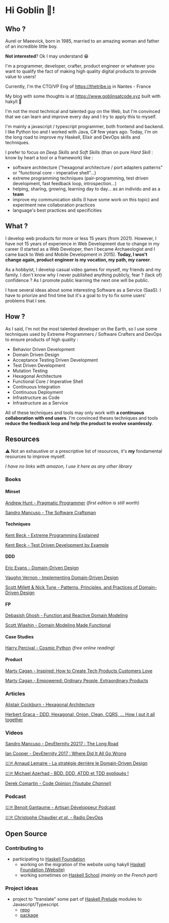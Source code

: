 # Hi Goblin 🤡!

## Who ? 

Aurel or Maeevick, born in 1985, married to an amazing woman and father of an incredible little boy.

__Not interested__? Ok I may understand 😁

I'm a programmer, developer, crafter, product engineer or whatever you want to qualify the fact of making high quality digital products to provide value to users!

Currently, I'm the CTO/VP Eng of https://thetribe.io in Nantes - France

My blog with some thoughts is at https://www.goblinsatcode.xyz built with hakyll 💚

I'm not the most technical and talented guy on the Web, but I'm convinced that we can learn and improve every day and I try to apply this to myself.

I'm mainly a javascript / typescript programmer, both frontend and backend. I like Python too and I worked with Java, C# few years ago. 
Today, I'm on the long road to improve my Haskell, Elixir and DevOps skills and techniques.

I prefer to focus on _Deep Skills_ and _Soft Skills_ (than on pure _Hard Skill_ : know by heart a tool or a framework) like :

- software architecture ("hexagonal architecture / port adapters patterns" or "functional core - imperative shell"...) 
- extreme programming techniques (pair-programming, test driven development, fast feedback loop, introspection...)
- helping, sharing, growing, learning day to day... as an individu and as a __team__ 
- improve my communication skills (I have some work on this topic) and experiment new collaboration practices
- language's best practices and specificities


## What ?

I develop web products for more or less 15 years (from 2021). However, I have not 15 years of experience in Web Development due to change in my career (I started as a Web Developer, then I became Archaeologist and I came back to Web and Mobile Development in 2015). __Today, I won't change again, product engineer is my vocation, my path, my career__.

As a hobbyist, I develop casual video games for myself, my friends and my family. I don't know why I never published anything publicly, fear ? (lack of) confidence ? As I promote public learning the next one will be public.

I have several ideas about some interesting Software as a Service (SaaS). I have to priorize and find time but it's a goal to try to fix some users' problems that I see.

## How ?

As I said, I'm not the most talented developer on the Earth, so I use some techniques used by Extreme Programmers / Software Crafters and DevOps to ensure products of high quality : 

- Behavior Driven Development
- Domain Driven Design
- Acceptance Testing Driven Development
- Test Driven Development
- Mutation Testing
- Hexagonal Architecture
- Functional Core / Imperative Shell
- Continuous Integration
- Continuous Deployment
- Infrastructure as Code
- Infrastructure as a Service

All of these techniques and tools may only work with __a continuous collaboration with end users__. I'm convinced theses techniques and tools __reduce the feedback loop and help the product to evolve seamlessly__.


## Resources

⚠️ Not an exhaustive or a prescriptive list of resources, it's __my__ fondamental resources to improve myself.

_I have no links with amazon, I use it here as any other library_

### Books

#### Minset

[Andrew Hunt - Pragmatic Programmer](https://www.amazon.fr/Pragmatic-Programmer-journey-mastery-Anniversary-ebook/dp/B07VRS84D1/) _(first edition is still worth)_

[Sandro Mancuso - The Software Craftsman](https://www.amazon.fr/Software-Craftsman-Professionalism-Pragmatism-Pride/dp/0134052501/)

#### Techniques

[Kent Beck - Extreme Programming Explained](https://www.amazon.fr/Extreme-Programming-Explained-Embrace-Change/dp/0321278658/)

[Kent Beck - Test Driven Development by Example](https://www.amazon.fr/Test-Driven-Development-Kent-Beck/dp/0321146530/)

#### DDD

[Eric Evans - Domain-Driven Design](https://www.amazon.fr/Domain-Driven-Design-Tackling-Complexity-Software/dp/0321125215/) 

[Vaughn Vernon - Implementing Domain-Driven Design](https://www.amazon.fr/Implementing-Domain-Driven-Design-Vaughn-Vernon/dp/0321834577/)

[Scott Millett & Nick Tune - Patterns, Principles, and Practices of Domain-Driven Design](https://www.amazon.fr/Patterns-Principles-Practices-Domain-Driven-Design/dp/1118714709/)

#### FP

[Debasish Ghosh - Function and Reactive Domain Modeling](https://www.amazon.fr/Function-Reactive-Domain-Modeling-Debasish/dp/1617292249)

[Scott Wlashin - Domain Modeling Made Functional](https://www.amazon.fr/Domain-Modeling-Made-Functional-Domain-Driven/dp/1680502549)

#### Case Studies

[Harry Percival - Cosmic Python](https://www.cosmicpython.com/book/preface.html) _(free online reading)_

#### Product

[Marty Cagan - Inspired: How to Create Tech Products Customers Love](https://www.amazon.fr/INSPIRED-Create-Products-Customers-English-ebook/dp/B077NRB36N)

[Marty Cagan - Empowered: Ordinary People, Extraordinary Products](https://www.amazon.fr/Empowered-Ordinary-People-Extraordinary-Products/dp/111969129X)

### Articles

[Alistair Cockburn - Hexagonal Architecture](https://alistair.cockburn.us/hexagonal-architecture/) 

[Herbert Graca - DDD, Hexagonal, Onion, Clean, CQRS, … How I put it all together](https://herbertograca.com/2017/11/16/explicit-architecture-01-ddd-hexagonal-onion-clean-cqrs-how-i-put-it-all-together/)

### Videos

[Sandro Mancuso - DevEternity 20217 : The Long Road](https://youtu.be/vQDnW265XKU)

[Ian Cooper - DevEternity 2017 : Where Did It All Go Wrong](https://youtu.be/EZ05e7EMOLM)

[🇨🇵 Arnaud Lemaire - La stratégie derrière le Domain-Driven Design](https://vimeo.com/420563208)

[🇨🇵 Michael Azerhad - BDD, DDD, ATDD et TDD expliqués !](https://www.youtube.com/watch?v=jxBmKvS7lAo)

[Derek Comartin - Code Opinion _(Youtube Channel)_](https://www.youtube.com/channel/UC3RKA4vunFAfrfxiJhPEplw)

### Podcast

[🇨🇵 Benoit Gantaume - Artisan Développeur Podcast](https://artisandeveloppeur.fr/podcast/)

[🇨🇵 Christophe Chaudier _et al._ - Radio DevOps](https://lydra.fr/radio-devops/)


## Open Source 

### Contributing to

- participating to [Haskell Foundation](https://github.com/haskellfoundation)
  - working on the migration of the website using hakyll [Haskell Foundation (Website)](https://github.com/haskellfoundation/haskellfoundation.github.io/tree/hakyll)
  - working sometimes on [Haskell School](https://github.com/haskellfoundation/HaskellSchool) _(mainly on the French part)_

### Project ideas

- project to "translate" some part of [Haskell Prelude](https://hackage.haskell.org/package/base-4.15.0.0/docs/Prelude.html) modules to Javascript/Typescript. 
    - [repo](https://github.com/Maeevick/hs-prelude)
    - [package](https://www.npmjs.com/package/hs-prelude)
<!--
**Maeevick/Maeevick** is a ✨ _special_ ✨ repository because its `README.md` (this file) appears on your GitHub profile.

Here are some ideas to get you started:

- 🔭 I’m currently working on ...
- 🌱 I’m currently learning ...
- 👯 I’m looking to collaborate on ...
- 🤔 I’m looking for help with ...
- 💬 Ask me about ...
- 📫 How to reach me: ...
- 😄 Pronouns: ...
- ⚡ Fun fact: ...
-->
